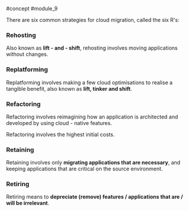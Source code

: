 #concept #module_9

There are six common strategies for cloud migration, called the six R's:

### Rehosting
Also known as **lift - and - shift**, rehosting involves moving applications without changes.

### Replatforming
Replatforming involves making a few cloud optimisations to realise a tangible benefit, also known as **lift, tinker and shift**.

### Refactoring
Refactoring involves reimagining how an application is architected and developed by using cloud - native features.

Refactoring involves the highest initial costs.

### Retaining
Retaining involves only **migrating applications that are necessary**, and keeping applications that are critical on the source environment.

### Retiring
Retiring means to **depreciate (remove) features / applications that are / will be irrelevant**.
